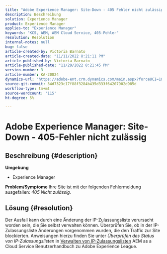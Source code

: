 ```yaml
---
title: "Adobe Experience Manager: Site-Down - 405 Fehler nicht zulässig"
description: Beschreibung
solution: Experience Manager
product: Experience Manager
applies-to: "Experience Manager"
keywords: "KCS, AEM, AEM Cloud Service, 405-Fehler"
resolution: Resolution
internal-notes: null
bug: false
article-created-by: Victoria Barnato
article-created-date: "11/11/2022 8:21:11 PM"
article-published-by: Victoria Barnato
article-published-date: "11/29/2022 8:21:45 PM"
version-number: 3
article-number: KA-20824
dynamics-url: "https://adobe-ent.crm.dynamics.com/main.aspx?forceUCI=1&pagetype=entityrecord&etn=knowledgearticle&id=392a545d-fe61-ed11-9561-6045bd006793"
source-git-commit: 34d7323c17f88f3284b435d333f64207902d985d
workflow-type: tm+mt
source-wordcount: '115'
ht-degree: 5%

---
```


# Adobe Experience Manager: Site-Down - 405-Fehler nicht zulässig

## Beschreibung {#description}

<b>Umgebung</b>
- Experience Manager

<b>Problem/Symptome</b>
Ihre Site ist mit der folgenden Fehlermeldung ausgefallen: *405 Nicht zulässig.*


## Lösung {#resolution}


Der Ausfall kann durch eine Änderung der IP-Zulassungsliste verursacht worden sein, die Sie selbst verwalten können. Überprüfen Sie, ob in der IP-Zulassungsliste Änderungen vorgenommen wurden, die den Traffic zur Site blockierten. Anweisungen hierzu finden Sie unter *Überprüfen des Status von IP-Zulassungslisten* in [Verwalten von IP-Zulassungslisten](https://experienceleague.adobe.com/docs/experience-manager-cloud-service/content/implementing/using-cloud-manager/ip-allow-lists/managing-ip-allow-lists.html?lang=en) AEM as a Cloud Service Benutzerhandbuch zu Adobe Experience League.
